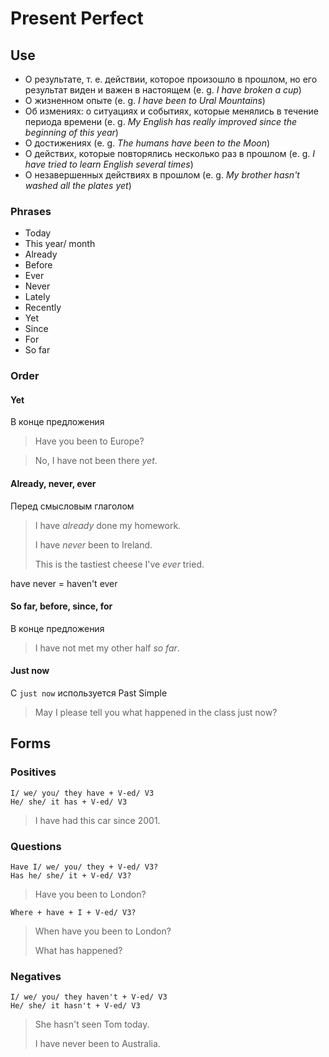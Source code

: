 # Present Perfect

## Use
* О результате, т. е. действии, которое произошло в прошлом, но его результат виден и важен в настоящем (e. g. *I have broken a cup*)
* О жизненном опыте (e. g. *I have been to Ural Mountains*)
* Об измениях: о ситуациях и событиях, которые менялись в течение периода времени (e. g. *My English has really improved since the beginning of this year*)
* О достижениях (e. g. *The humans have been to the Moon*)
* О действих, которые повторялись несколько раз в прошлом (e. g. *I have tried to learn English several times*)
* О незавершенных действиях в прошлом (e. g. *My brother hasn't washed all the plates yet*)


### Phrases
* Today
* This year/ month
* Already
* Before
* Ever
* Never
* Lately
* Recently
* Yet
* Since
* For
* So far

### Order

#### Yet

В конце предложения
> Have you been to Europe?

> No, I have not been there *yet*.

#### Already, never, ever

Перед смысловым глаголом

> I have *already* done my homework.
>
> I have *never* been to Ireland.
>
> This is the tastiest cheese I've *ever* tried.
 
have never = haven't ever

#### So far, before, since, for

В конце предложения
 
> I have not met my other half *so far*.
 
#### Just now

С `just now` используется Past Simple
 
> May I please tell you what happened in the class just now?


## Forms

### Positives
    I/ we/ you/ they have + V-ed/ V3
    He/ she/ it has + V-ed/ V3

> I have had this car since 2001.

### Questions
    Have I/ we/ you/ they + V-ed/ V3?
    Has he/ she/ it + V-ed/ V3?
> Have you been to London?

    Where + have + I + V-ed/ V3?
> When have you been to London?
>
> What has happened?

### Negatives
    I/ we/ you/ they haven't + V-ed/ V3
    He/ she/ it hasn't + V-ed/ V3
> She hasn't seen Tom today.
>
> I have never been to Australia.

